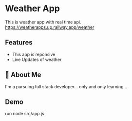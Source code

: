
# Weather App

This is weather app with real time api.
https://weatherapps.up.railway.app/weather

## Features

- This app is reponsive 
- Live Updates of weather



## 🚀 About Me
I'm a pursuing full stack developer...
only and only learning...

## Demo
run node src/app.js 


